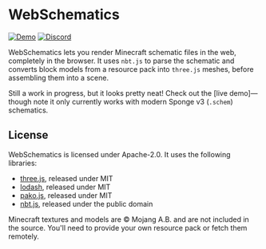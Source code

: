 # WebSchematics
[![Demo](https://img.shields.io/github/deployments/WiIIiam278/WebSchematics/github-pages?color=7389D8&label=demo&logo=github)](https://wiiiiam278.github.io/WebSchematics/)
[![Discord](https://img.shields.io/discord/818135932103557162.svg?label=&logo=discord&logoColor=fff&color=7389D8&labelColor=6A7EC2)](https://discord.gg/tVYhJfyDWG)

WebSchematics lets you render Minecraft schematic files in the web, completely in the browser. It uses `nbt.js` to parse the schematic and converts block models from a resource pack into `three.js` meshes, before assembling them into a scene.

Still a work in progress, but it looks pretty neat! Check out the [live demo]—though note it only currently works with modern Sponge v3 (`.schem`) schematics.

## License
WebSchematics is licensed under Apache-2.0. It uses the following libraries:
* [three.js](https://github.com/mrdoob/three.js/), released under MIT
* [lodash](https://github.com/lodash/lodash), released under MIT
* [pako.js](https://github.com/nodeca/pako), released under MIT
* [nbt.js](https://github.com/sjmulder/nbt-js), released under the public domain

Minecraft textures and models are &copy; Mojang A.B. and are not included in the source. You'll need to provide your own resource pack or fetch them remotely.